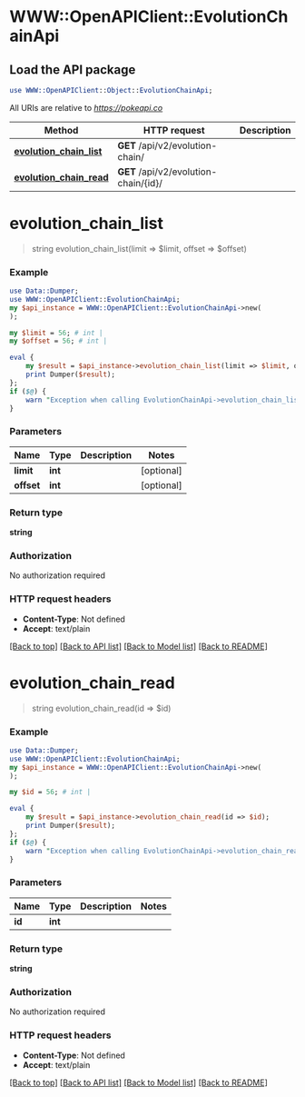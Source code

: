 # WWW::OpenAPIClient::EvolutionChainApi

## Load the API package
```perl
use WWW::OpenAPIClient::Object::EvolutionChainApi;
```

All URIs are relative to *https://pokeapi.co*

Method | HTTP request | Description
------------- | ------------- | -------------
[**evolution_chain_list**](EvolutionChainApi.md#evolution_chain_list) | **GET** /api/v2/evolution-chain/ | 
[**evolution_chain_read**](EvolutionChainApi.md#evolution_chain_read) | **GET** /api/v2/evolution-chain/{id}/ | 


# **evolution_chain_list**
> string evolution_chain_list(limit => $limit, offset => $offset)



### Example
```perl
use Data::Dumper;
use WWW::OpenAPIClient::EvolutionChainApi;
my $api_instance = WWW::OpenAPIClient::EvolutionChainApi->new(
);

my $limit = 56; # int | 
my $offset = 56; # int | 

eval {
    my $result = $api_instance->evolution_chain_list(limit => $limit, offset => $offset);
    print Dumper($result);
};
if ($@) {
    warn "Exception when calling EvolutionChainApi->evolution_chain_list: $@\n";
}
```

### Parameters

Name | Type | Description  | Notes
------------- | ------------- | ------------- | -------------
 **limit** | **int**|  | [optional] 
 **offset** | **int**|  | [optional] 

### Return type

**string**

### Authorization

No authorization required

### HTTP request headers

 - **Content-Type**: Not defined
 - **Accept**: text/plain

[[Back to top]](#) [[Back to API list]](../README.md#documentation-for-api-endpoints) [[Back to Model list]](../README.md#documentation-for-models) [[Back to README]](../README.md)

# **evolution_chain_read**
> string evolution_chain_read(id => $id)



### Example
```perl
use Data::Dumper;
use WWW::OpenAPIClient::EvolutionChainApi;
my $api_instance = WWW::OpenAPIClient::EvolutionChainApi->new(
);

my $id = 56; # int | 

eval {
    my $result = $api_instance->evolution_chain_read(id => $id);
    print Dumper($result);
};
if ($@) {
    warn "Exception when calling EvolutionChainApi->evolution_chain_read: $@\n";
}
```

### Parameters

Name | Type | Description  | Notes
------------- | ------------- | ------------- | -------------
 **id** | **int**|  | 

### Return type

**string**

### Authorization

No authorization required

### HTTP request headers

 - **Content-Type**: Not defined
 - **Accept**: text/plain

[[Back to top]](#) [[Back to API list]](../README.md#documentation-for-api-endpoints) [[Back to Model list]](../README.md#documentation-for-models) [[Back to README]](../README.md)

